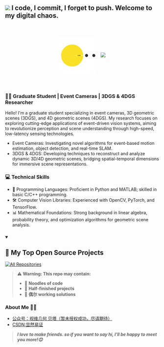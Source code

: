 
## <img src="https://media.giphy.com/media/hvRJCLFzcasrR4ia7z/giphy.gif" width="30px"> I code, I commit, I forget to push. Welcome to my digital chaos.

<div style="display: flex; justify-content: center; align-items: center; width: 100%; max-width: 800px; margin: 0 auto; min-height: 200px;">
  <!-- Pacman GIF 图片 -->
  <img alt="Pacman GIF" src="https://raw.githubusercontent.com/Aniket965/Aniket965/master/pacman.svg?sanitize=true" 
       width="120" style="margin-right: 15px; border-radius: 8px; display: inline-block;">
  
  <!-- 打字效果 SVG 图片 -->
  <a href="https://github.com/DenverCoder1/readme-typing-svg">
    <img src="https://readme-typing-svg.demolab.com/?lines=Brewing%20code%20with%2090%%20coffee%20,10%%20bugs.;Star%20if%20you%20like.;Fork%20if%20you%20dare.;Say%20hi%20if%20you're%20bored.&font=Fira%20Code&center=true&width=520&height=120&color=f75c7e&vCenter=true&pause=1000&size=22" 
         style="display: inline-block;">
  </a>
</div>

### 👨‍🎓 Graduate Student | Event Cameras | 3DGS & 4DGS Researcher
Hello! I'm a graduate student specializing in event cameras, 3D geometric scenes (3DGS), and 4D geometric scenes (4DGS). My research focuses on exploring cutting-edge applications of event-driven vision systems, aiming to revolutionize perception and scene understanding through high-speed, low-latency sensing technologies.

- Event Cameras: Investigating novel algorithms for event-based motion estimation, object detection, and real-time SLAM.
- 3DGS & 4DGS: Developing techniques to reconstruct and analyze dynamic 3D/4D geometric scenes, bridging spatial-temporal dimensions for immersive scene representations.


### 💻 Technical Skills

- 🌱 Programming Languages: Proficient in Python and MATLAB; skilled in basic C/C++ programming.
- 🛠 Computer Vision Libraries: Experienced with OpenCV, PyTorch, and TensorFlow.
- 📊 Mathematical Foundations: Strong background in linear algebra, probability theory, and optimization algorithms for geometric scene analysis.

###  
<!--
- &#160; ![Java](https://img.shields.io/badge/-Java-333333?style=flat&logo=Java&logoColor=007396)
-->

<details open> 
  <summary><h2>📘 My Top Open Source Projects</h2></summary>

  <!-- Repo info cards - https://github.com/anuraghazra/github-readme-stats -->
  <!-- Small repo cards (fork) - https://github.com/DenverCoder1/github-readme-stats -->
  <!-- 
  <p align="left">
    <a href="https://github.com/DenverCoder1/readme-typing-svg"><img width="278" src="https://denvercoder1-github-readme-stats.vercel.app/api/pin/?username=DenverCoder1&repo=readme-typing-svg&theme=react&bg_color=1F222E&title_color=F85D7F&hide_border=true&icon_color=F8D866&show_icons=false" alt="readme-typing-svg"></a>
    <a href="https://github.com/DenverCoder1/github-readme-streak-stats"><img width="278" src="https://denvercoder1-github-readme-stats.vercel.app/api/pin/?username=DenverCoder1&repo=github-readme-streak-stats&theme=react&bg_color=1F222E&title_color=F85D7F&hide_border=true&icon_color=F8D866&show_icons=false" alt="github-readme-streak-stats"></a>
    <a href="https://github.com/DenverCoder1/custom-icon-badges"><img width="278" src="https://denvercoder1-github-readme-stats.vercel.app/api/pin?username=DenverCoder1&repo=custom-icon-badges&theme=react&bg_color=1F222E&title_color=F85D7F&hide_border=true&icon_color=F8D866&show_icons=false" alt="custom-icon-badges"></a>
    <a href="https://github.com/DenverCoder1/github-readme-youtube-cards"><img width="278" src="https://denvercoder1-github-readme-stats.vercel.app/api/pin/?username=DenverCoder1&repo=github-readme-youtube-cards&theme=react&bg_color=1F222E&title_color=F85D7F&hide_border=true&icon_color=F8D866&show_icons=false" alt="github-readme-youtube-cards"></a>
    <a href="https://github.com/DenverCoder1/unedit-for-reddit"><img width="278" src="https://denvercoder1-github-readme-stats.vercel.app/api/pin/?username=DenverCoder1&repo=unedit-for-reddit&theme=react&bg_color=1F222E&title_color=F85D7F&hide_border=true&icon_color=F8D866&show_icons=false" alt="unedit-for-reddit"></a>
    <a href="https://github.com/DenverCoder1/unicode-formatter"><img width="278" src="https://denvercoder1-github-readme-stats.vercel.app/api/pin/?username=DenverCoder1&repo=unicode-formatter&theme=react&bg_color=1F222E&title_color=F85D7F&hide_border=true&icon_color=F8D866&show_icons=false" alt="unicode-formatter"></a>
    <a href="https://github.com/DenverCoder1/latex-gboard-dictionary"><img width="278" src="https://denvercoder1-github-readme-stats.vercel.app/api/pin/?username=DenverCoder1&repo=latex-gboard-dictionary&theme=react&bg_color=1F222E&title_color=F85D7F&hide_border=true&icon_color=F8D866&show_icons=false&show_description=false" alt="latex-gboard-dictionary"></a>
    <a href="https://github.com/DenverCoder1/minimalistic-wallpaper-collection"><img width="278" src="https://denvercoder1-github-readme-stats.vercel.app/api/pin/?username=DenverCoder1&repo=minimalistic-wallpaper&theme=react&bg_color=1F222E&title_color=F85D7F&hide_border=true&icon_color=F8D866&show_icons=false&show_description=false" alt="minimalistic-wallpaper-collection"></a>
    <a href="https://github.com/DenverCoder1/table2ascii"><img width="278" src="https://denvercoder1-github-readme-stats.vercel.app/api/pin/?username=DenverCoder1&repo=table2ascii&theme=react&bg_color=1F222E&title_color=F85D7F&hide_border=true&icon_color=F8D866&show_icons=false&show_description=false" alt="table2ascii"></a>
  </p>-->
  <a href="https://github.com/DenverCoder1?tab=repositories&sort=stargazers"><img alt="All Repositories" title="All Repositories" src="https://custom-icon-badges.demolab.com/badge/-Click%20Here%20For%20All%20My%20Repos-1F222E?style=for-the-badge&logoColor=white&logo=repo"/></a>
</details>

> ⚠️ **Warning: This repo may contain:**  
> - 🍜 **Noodles of code**  
> - 🧩 **Half-finished projects**  
> - 🍰 **偶尔 working solutions**


### About Me 👩‍💻
- [公众号：视维几何 贝塔（暂未授权成功，尽请期待）]()
- [CSDN:显然易证](https://blog.csdn.net/weixin_51128278)

> ***I love to make friends. so if you want to say hi, I'll be happy to meet you more!😊***

<!--
**BeckyWang0222/BeckyWang0222** is a ✨ _special_ ✨ repository because its `README.md` (this file) appears on your GitHub profile.

Here are some ideas to get you started:

- 🔭 I’m currently working on ...
- 🌱 I’m currently learning ...
- 👯 I’m looking to collaborate on ...
- 🤔 I’m looking for help with ...
- 💬 Ask me about ...
- 📫 How to reach me: ...
- 😄 Pronouns: ...
- ⚡ Fun fact: ...
-->
